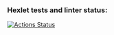 ### Hexlet tests and linter status:
[![Actions Status](https://github.com/ultraqqwave/frontend-project-44/actions/workflows/hexlet-check.yml/badge.svg)](https://github.com/ultraqqwave/frontend-project-44/actions)